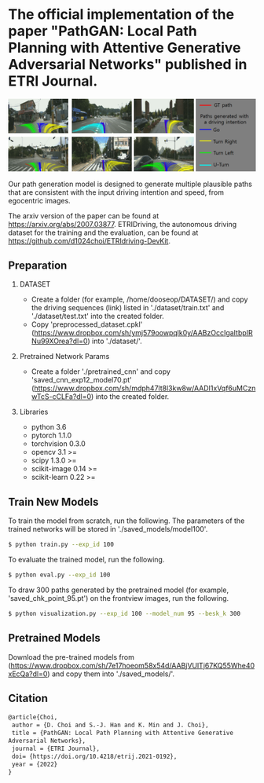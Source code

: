 # The official implementation of the paper "PathGAN: Local Path Planning with Attentive Generative Adversarial Networks" published in ETRI Journal.

![fig1](./images/fig1.png)

Our path generation model is designed to generate multiple plausible paths that are consistent with the input driving intention and speed, from egocentric images.

The arxiv version of the paper can be found at https://arxiv.org/abs/2007.03877. ETRIDriving, the autonomous driving dataset for the training and the evaluation, can be found at https://github.com/d1024choi/ETRIdriving-DevKit.

## Preparation
1) DATASET  
    * Create a folder (for example, /home/dooseop/DATASET/) and copy the driving sequences (link) listed in './dataset/train.txt' and './dataset/test.txt' into the created folder.    
    * Copy 'preprocessed_dataset.cpkl' (https://www.dropbox.com/sh/ymj579oowpqlk0y/AABzOccIgaItbpIRNu99XOrea?dl=0) into './dataset/'.  

2) Pretrained Network Params  
    * Create a folder './pretrained_cnn' and copy 'saved_cnn_exp12_model70.pt' (https://www.dropbox.com/sh/mdph47lt8l3kw8w/AADI1xVqf6uMCznwTcS-cCLFa?dl=0) into the created folder.  

3) Libraries
    * python 3.6  
    * pytorch 1.1.0  
    * torchvision 0.3.0  
    * opencv 3.1 >=  
    * scipy 1.3.0 >=  
    * scikit-image 0.14 >=
    * scikit-learn 0.22 >=  
  
## Train New Models
To train the model from scratch, run the following. The parameters of the trained networks will be stored in './saved_models/model100'.
```sh
$ python train.py --exp_id 100
```

To evaluate the trained model, run the following.
```sh
$ python eval.py --exp_id 100
```

To draw 300 paths generated by the pretrained model (for example, 'saved_chk_point_95.pt') on the frontview images, run the following.
```sh
$ python visualization.py --exp_id 100 --model_num 95 --besk_k 300
```

## Pretrained Models
Download the pre-trained models from (https://www.dropbox.com/sh/7e17hoeom58x54d/AABjVUlTj67KQ55Whe40xEcQa?dl=0) and copy them into './saved_models/'.  

## Citation
```
@article{Choi,
 author = {D. Choi and S.-J. Han and K. Min and J. Choi},
 title = {PathGAN: Local Path Planning with Attentive Generative Adversarial Networks},
 journal = {ETRI Journal},
 doi= {https://doi.org/10.4218/etrij.2021-0192},
 year = {2022}
}
```

